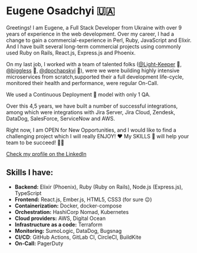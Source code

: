 # Eugene Osadchyi 🇺🇦

Greetings! I am Eugene, a Full Stack Developer from Ukraine with over 9 years of experience in the web development.
Over my career, I had a change to gain a commercial-experience in Perl, Ruby, JavaScript and Elixir.
And I have built several long-term commercial projects using commonly used Ruby on Rails, React.js, Express.js and Phoenix.

On my last job, I worked with a team of talented folks
([@Light-Keeper](https://github.com/Light-Keeper) 🧐, [@biggless](https://github.com/biggless) 🦄, [@dpochapskyi](https://github.com/dpochapskyi) 🎾),
were we were building highly intensive microservices from scratch,supported their a full development life-cycle,
monitored their health and performance, were regular On-Call.

We used a Continuous Deployment 🚀 model with only 1 QA.

Over this 4,5 years, we have built a number of successful integrations,
among which were integrations with Jira Server, Jira Cloud, Zendesk, DataDog, SalesForce, ServiceNow and AWS.

Right now, I am OPEN for New Opportunities, and I would like to find a challenging project which I will really ENJOY! ❤️
My SKILLS 💪 will help your team to be succeed! 🤜🤛

[Check my profile on the LinkedIn](https://www.linkedin.com/in/eugeneosadchiy/)

## Skills I have:
- **Backend:** Elixir (Phoenix), Ruby (Ruby on Rails), Node.js (Express.js), TypeScript
- **Frontend:** React.js, Ember.js, HTML5, CSS3 (for sure 😉)
- **Containerization:** Docker, docker-compose
- **Orchestration:** HashiCorp Nomad, Kubernetes
- **Cloud providers:** AWS, Digital Ocean
- **Infrastructure as a code:** Terraform
- **Monitoring:** SumoLogic, DataDog, Bugsnag
- **CI/CD**: GitHub Actions, GitLab CI, CircleCI, BuildKite
- **On-Call:** PagerDuty
